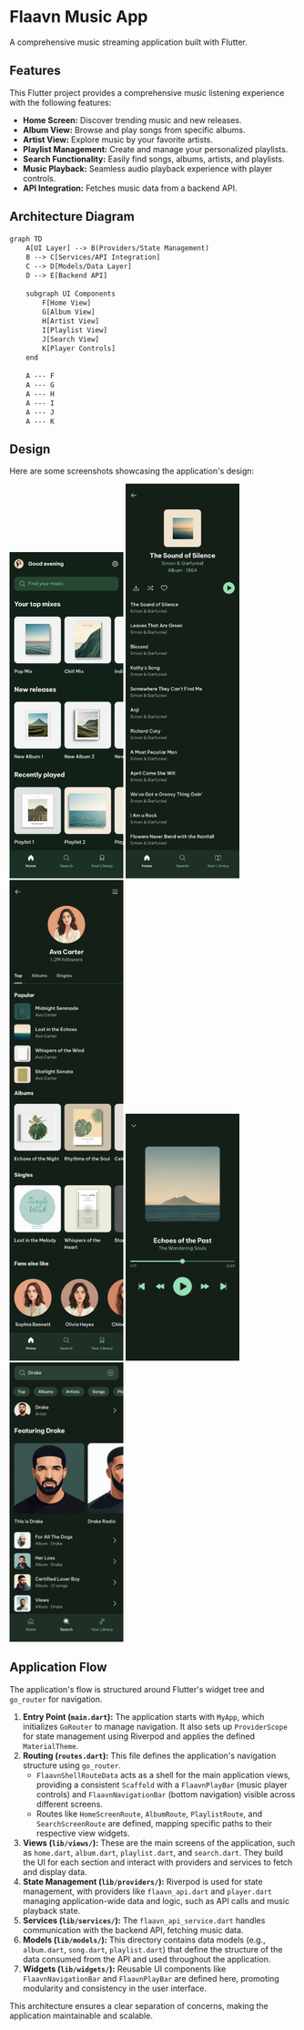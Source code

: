# Flaavn Music App

A comprehensive music streaming application built with Flutter.

## Features

This Flutter project provides a comprehensive music listening experience with the following features:

- **Home Screen:** Discover trending music and new releases.
- **Album View:** Browse and play songs from specific albums.
- **Artist View:** Explore music by your favorite artists.
- **Playlist Management:** Create and manage your personalized playlists.
- **Search Functionality:** Easily find songs, albums, artists, and playlists.
- **Music Playback:** Seamless audio playback experience with player controls.
- **API Integration:** Fetches music data from a backend API.

## Architecture Diagram

```mermaid
graph TD
    A[UI Layer] --> B(Providers/State Management)
    B --> C[Services/API Integration]
    C --> D[Models/Data Layer]
    D --> E[Backend API]

    subgraph UI Components
        F[Home View]
        G[Album View]
        H[Artist View]
        I[Playlist View]
        J[Search View]
        K[Player Controls]
    end

    A --- F
    A --- G
    A --- H
    A --- I
    A --- J
    A --- K
```

## Design

Here are some screenshots showcasing the application's design:

<img src="design/home.png" alt="Home Screen" width="200"> <img src="design/album.png" alt="Album View" width="200"> <img src="design/artist.png" alt="Artist View" width="200"> <img src="design/player.png" alt="Player" width="200"> <img src="design/search.png" alt="Search" width="200">

## Application Flow

The application's flow is structured around Flutter's widget tree and `go_router` for navigation.

1.  **Entry Point (`main.dart`):** The application starts with `MyApp`, which initializes `GoRouter` to manage navigation. It also sets up `ProviderScope` for state management using Riverpod and applies the defined `MaterialTheme`.
2.  **Routing (`routes.dart`):** This file defines the application's navigation structure using `go_router`.
    *   `FlaavnShellRouteData` acts as a shell for the main application views, providing a consistent `Scaffold` with a `FlaavnPlayBar` (music player controls) and `FlaavnNavigationBar` (bottom navigation) visible across different screens.
    *   Routes like `HomeScreenRoute`, `AlbumRoute`, `PlaylistRoute`, and `SearchScreenRoute` are defined, mapping specific paths to their respective view widgets.
3.  **Views (`lib/views/`):** These are the main screens of the application, such as `home.dart`, `album.dart`, `playlist.dart`, and `search.dart`. They build the UI for each section and interact with providers and services to fetch and display data.
4.  **State Management (`lib/providers/`):** Riverpod is used for state management, with providers like `flaavn_api.dart` and `player.dart` managing application-wide data and logic, such as API calls and music playback state.
5.  **Services (`lib/services/`):** The `flaavn_api_service.dart` handles communication with the backend API, fetching music data.
6.  **Models (`lib/models/`):** This directory contains data models (e.g., `album.dart`, `song.dart`, `playlist.dart`) that define the structure of the data consumed from the API and used throughout the application.
7.  **Widgets (`lib/widgets/`):** Reusable UI components like `FlaavnNavigationBar` and `FlaavnPlayBar` are defined here, promoting modularity and consistency in the user interface.

This architecture ensures a clear separation of concerns, making the application maintainable and scalable.
